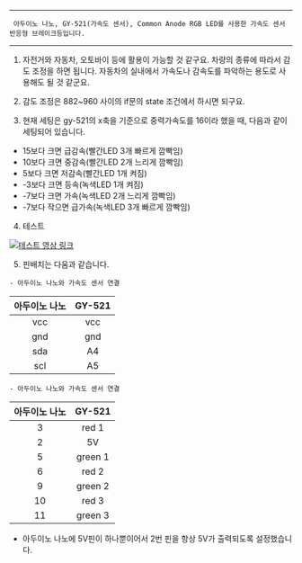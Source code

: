
 
***
     아두이노 나노, GY-521(가속도 센서), Common Anode RGB LED를 사용한 가속도 센서 반응형 브레이크등입니다. 
***

1. 자전거와 자동차, 오토바이 등에 활용이 가능할 것 같구요. 차량의 종류에 따라서 감도 조정을 하면 됩니다. 자동차의 실내에서 가속도나 감속도를 파악하는 용도로 사용해도 될 것 같군요. 

2. 감도 조정은 882~960 사이의 if문의 state 조건에서 하시면 되구요. 

3. 현재 세팅은 gy-521의 x축을 기준으로 중력가속도를 16이라 했을 때, 다음과 같이 세팅되어 있습니다. 

 - 15보다 크면 급감속(빨간LED 3개 빠르게 깜빡임)
 - 10보다 크면 중감속(빨간LED 2개 느리게 깜빡임)
 - 5보다 크면 저감속(빨간LED 1개 켜짐)
 - -3보다 크면 등속(녹색LED 1개 켜짐)
 - -7보다 크면 가속(녹색LED 2개 느리게 깜빡임)
 - -7보다 작으면 급가속(녹색LED 3개 빠르게 깜빡임)

4. 테스트
     
[![테스트 영상 링크](https://i.ytimg.com/vi_webp/LDO5WssF9eo/mqdefault.webp )](https://www.youtube.com/watch?v=LDO5WssF9eo)
     

5. 핀배치는 다움과 같습니다. 
~~~
- 아두이노 나노와 가속도 센서 연결
~~~   
| 아두이노 나노  | GY-521 |
| :------------: | :-----------: |
| vcc           |   vcc       |
| gnd           |   gnd       |
| sda           |   A4        |
| scl           |   A5        |

~~~
- 아두이노 나노와 가속도 센서 연결    
~~~
| 아두이노 나노  | GY-521 |
| :------------: | :-----------: |
| 3           |   red 1       |
|  2          |   5V       |
|   5         |   green 1        |
|    6        |   red 2        |
|   9         |   green 2        |
|    10        |   red 3        |
|    11        |   green 3        |
  
 - 아두이노 나노에 5V핀이 하나뿐이어서 2번 핀을 항상 5V가 출력되도록 설정했습니다. 
